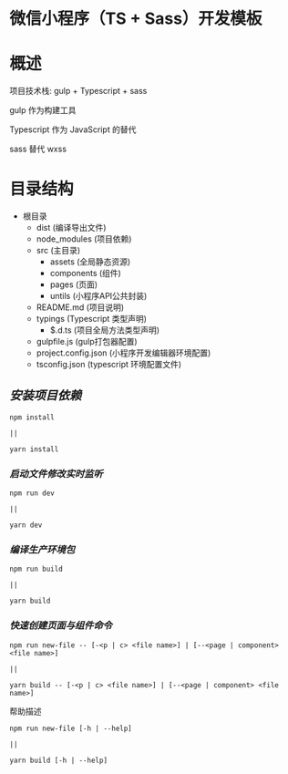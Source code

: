 # 微信小程序（TS + Sass）开发模板

# 概述

项目技术栈: gulp + Typescript + sass

gulp 作为构建工具

Typescript 作为 JavaScript 的替代

sass 替代 wxss

# 目录结构
- 根目录
  + dist (编译导出文件)
  + node_modules (项目依赖)
  + src (主目录)
    + assets (全局静态资源)
    + components (组件)
    + pages (页面)
    + untils (小程序API公共封装)
  + README.md (项目说明)
  + typings (Typescript 类型声明)
    + $.d.ts (项目全局方法类型声明)
  + gulpfile.js (gulp打包器配置)
  + project.config.json (小程序开发编辑器环境配置)
  + tsconfig.json (typescript 环境配置文件)


## ***安装项目依赖***
```
npm install

||

yarn install
```

### ***启动文件修改实时监听***
```
npm run dev

||

yarn dev
```

### ***编译生产环境包***
```
npm run build

||

yarn build
```
### ***快速创建页面与组件命令***
```
npm run new-file -- [-<p | c> <file name>] | [--<page | component> <file name>]

||

yarn build -- [-<p | c> <file name>] | [--<page | component> <file name>]
```
帮助描述
```
npm run new-file [-h | --help]

||

yarn build [-h | --help]
```